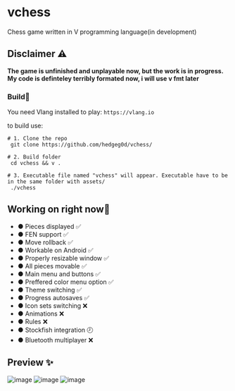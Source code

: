 # vchess
Chess game written in V programming language(in development)

## Disclaimer ⚠️
**The game is unfinished and unplayable now, but the work is in progress.
  My code is definteley terribly formated now, i will use v fmt later**

### Build🔨

You need Vlang installed to play: `https://vlang.io`

to build use:
```
# 1. Clone the repo
 git clone https://github.com/hedgeg0d/vchess/
 
# 2. Build folder
 cd vchess && v .

# 3. Executable file named "vchess" will appear. Executable have to be in the same folder with assets/
 ./vchess
```

## Working on right now🔧
- ● Pieces displayed            ✅
- ● FEN support                 ✅
- ● Move rollback               ✅
- ● Workable on Android         ✅
- ● Properly resizable window   ✅
- ● All pieces movable          ✅
- ● Main menu and buttons       ✅
- ● Preffered color menu option ✅
- ● Theme switching             ✅
- ● Progress autosaves          ✅
- ● Icon sets switching         ❌
- ● Animations                  ❌
- ● Rules                       ❌
- ● Stockfish integration       🕗
- ● Bluetooth multiplayer       ❌

## Preview ✨
![image](https://user-images.githubusercontent.com/83360271/221190798-905c4632-a171-462f-9f60-eb088751c0c9.png)
![image](https://user-images.githubusercontent.com/83360271/221369701-d6d17790-4706-4c41-ae77-c721fcb1ca35.png)
![image](https://user-images.githubusercontent.com/83360271/221191050-430a21e7-f946-4a9e-bf5b-a98c8d285b38.png)

